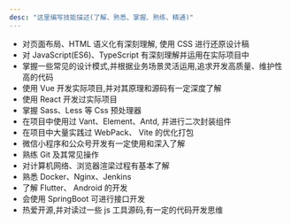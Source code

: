 ```yaml
---
desc: "这里编写技能描述(了解、熟悉、掌握、熟练、精通)"
---
```


- 对页面布局、HTML 语义化有深刻理解, 使用 CSS 进行还原设计稿
- 对 JavaScript(ES6)、TypeScript 有深刻理解并运用在实际项目中
- 掌握一些常见的设计模式,并根据业务场景灵活运用,追求开发高质量、维护性高的代码
- 使用 Vue 开发实际项目,并对其原理和源码有一定深度了解
- 使用 React 开发过实际项目
- 掌握 Sass、Less 等 Css 预处理器
- 在项目中使用过 Vant、Element、Antd, 并进行二次封装组件
- 在项目中大量实践过 WebPack、 Vite 的优化打包
- 微信小程序和公众号开发有一定使用和深入了解
- 熟练 Git 及其常见操作
- 对计算机网络、浏览器渲梁过程有基本了解
- 熟悉 Docker、Nginx、Jenkins
- 了解 Flutter、 Android 的开发
- 会使用 SpringBoot 可进行接口开发
- 热爱开源,并对读过一些 js 工具源码,有一定的代码开发思维
